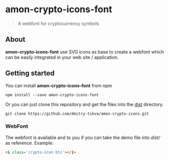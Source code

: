 # amon-crypto-icons-font
> A webfont for cryptocurrency symbols

## About
**amon-crypto-icons-font** use SVG icons as base to create a webfont which can be easily integrated in your web site / application.

## Getting started
You can install **amon-crypto-icons-font** from npm

```
npm install --save amon-crypto-icons-font
```

Or you can just clone this repository and get the files into the [dist](https://github.com/dmitry-tikva/amon-crypto-icons/tree/master/dist) directory.
```
git clone https://github.com/dmitry-tikva/amon-crypto-icons.git
```

### WebFont
The webfont is available and to you if you can take the demo file into _dist/_ as reference. Example:
```html
<i class='crypto-icon btc'></i>
```